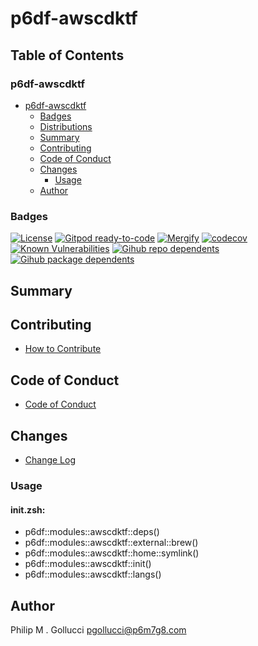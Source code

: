 # p6df-awscdktf

## Table of Contents


### p6df-awscdktf
- [p6df-awscdktf](#p6df-awscdktf)
  - [Badges](#badges)
  - [Distributions](#distributions)
  - [Summary](#summary)
  - [Contributing](#contributing)
  - [Code of Conduct](#code-of-conduct)
  - [Changes](#changes)
    - [Usage](#usage)
  - [Author](#author)

### Badges

[![License](https://img.shields.io/badge/License-Apache%202.0-yellowgreen.svg)](https://opensource.org/licenses/Apache-2.0)
[![Gitpod ready-to-code](https://img.shields.io/badge/Gitpod-ready--to--code-blue?logo=gitpod)](https://gitpod.io/#https://github.com/p6m7g8/p6df-awscdktf)
[![Mergify](https://img.shields.io/endpoint.svg?url=https://gh.mergify.io/badges/p6m7g8/p6df-awscdktf/&style=flat)](https://mergify.io)
[![codecov](https://codecov.io/gh/p6m7g8/p6df-awscdktf/branch/master/graph/badge.svg?token=14Yj1fZbew)](https://codecov.io/gh/p6m7g8/p6df-awscdktf)
[![Known Vulnerabilities](https://snyk.io/test/github/p6m7g8/p6df-awscdktf/badge.svg?targetFile=package.json)](https://snyk.io/test/github/p6m7g8/p6df-awscdktf?targetFile=package.json)
[![Gihub repo dependents](https://badgen.net/github/dependents-repo/p6m7g8/p6df-awscdktf)](https://github.com/p6m7g8/p6df-awscdktf/network/dependents?dependent_type=REPOSITORY)
[![Gihub package dependents](https://badgen.net/github/dependents-pkg/p6m7g8/p6df-awscdktf)](https://github.com/p6m7g8/p6df-awscdktf/network/dependents?dependent_type=PACKAGE)

## Summary

## Contributing

- [How to Contribute](CONTRIBUTING.md)

## Code of Conduct

- [Code of Conduct](https://github.com/p6m7g8/.github/blob/master/CODE_OF_CONDUCT.md)

## Changes

- [Change Log](CHANGELOG.md)

### Usage

#### init.zsh:

- p6df::modules::awscdktf::deps()
- p6df::modules::awscdktf::external::brew()
- p6df::modules::awscdktf::home::symlink()
- p6df::modules::awscdktf::init()
- p6df::modules::awscdktf::langs()


## Author

Philip M . Gollucci <pgollucci@p6m7g8.com>
